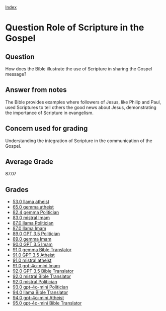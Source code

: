 
[Index](../../index.md)
# Question Role of Scripture in the Gospel
## Question
How does the Bible illustrate the use of Scripture in sharing the Gospel message?

## Answer from notes
The Bible provides examples where followers of Jesus, like Philip and Paul, used Scriptures to tell others the good news about Jesus, demonstrating the importance of Scripture in evangelism.

## Concern used for grading
Understanding the integration of Scripture in the communication of the Gospel.

## Average Grade
87.07

## Grades
 * [53.0 llama atheist](../answers/llama_atheist/Role_of_Scripture_in_the_Gospel.md)
 * [65.0 gemma atheist](../answers/gemma_atheist/Role_of_Scripture_in_the_Gospel.md)
 * [82.4 gemma Politician](../answers/gemma_Politician/Role_of_Scripture_in_the_Gospel.md)
 * [83.0 mistral Imam](../answers/mistral_Imam/Role_of_Scripture_in_the_Gospel.md)
 * [87.0 llama Politician](../answers/llama_Politician/Role_of_Scripture_in_the_Gospel.md)
 * [87.0 llama Imam](../answers/llama_Imam/Role_of_Scripture_in_the_Gospel.md)
 * [89.0 GPT 3.5 Politician](../answers/GPT_3.5_Politician/Role_of_Scripture_in_the_Gospel.md)
 * [89.0 gemma Imam](../answers/gemma_Imam/Role_of_Scripture_in_the_Gospel.md)
 * [90.0 GPT 3.5 Imam](../answers/GPT_3.5_Imam/Role_of_Scripture_in_the_Gospel.md)
 * [91.0 gemma Bible Translator](../answers/gemma_Bible_Translator/Role_of_Scripture_in_the_Gospel.md)
 * [91.0 GPT 3.5 Atheist](../answers/GPT_3.5_Atheist/Role_of_Scripture_in_the_Gospel.md)
 * [91.0 mistral atheist](../answers/mistral_atheist/Role_of_Scripture_in_the_Gospel.md)
 * [91.0 gpt-4o-mini Imam](../answers/gpt-4o-mini_Imam/Role_of_Scripture_in_the_Gospel.md)
 * [92.0 GPT 3.5 Bible Translator](../answers/GPT_3.5_Bible_Translator/Role_of_Scripture_in_the_Gospel.md)
 * [92.0 mistral Bible Translator](../answers/mistral_Bible_Translator/Role_of_Scripture_in_the_Gospel.md)
 * [92.0 mistral Politician](../answers/mistral_Politician/Role_of_Scripture_in_the_Gospel.md)
 * [93.0 gpt-4o-mini Politician](../answers/gpt-4o-mini_Politician/Role_of_Scripture_in_the_Gospel.md)
 * [94.0 llama Bible Translator](../answers/llama_Bible_Translator/Role_of_Scripture_in_the_Gospel.md)
 * [94.0 gpt-4o-mini Atheist](../answers/gpt-4o-mini_Atheist/Role_of_Scripture_in_the_Gospel.md)
 * [95.0 gpt-4o-mini Bible Translator](../answers/gpt-4o-mini_Bible_Translator/Role_of_Scripture_in_the_Gospel.md)
